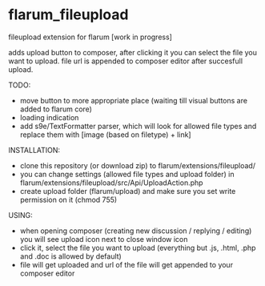 # flarum_fileupload

fileupload extension for flarum [work in progress]

adds upload button to composer, after clicking it you can select the file you want to upload. file url is appended to composer editor after succesfull upload.

TODO:
- move button to more appropriate place (waiting till visual buttons are added to flarum core)
- loading indication
- add s9e/TextFormatter parser, which will look for allowed file types and replace them with [image (based on filetype) + link]


INSTALLATION:

- clone this repository (or download zip) to flarum/extensions/fileupload/
- you can change settings (allowed file types and upload folder) in flarum/extensions/fileupload/src/Api/UploadAction.php
- create upload folder (flarum/upload) and make sure you set write permission on it (chmod 755)


USING:

- when opening composer (creating new discussion / replying / editing) you will see upload icon next to close window icon
- click it, select the file you want to upload (everything but .js, .html, .php and .doc is allowed by default)
- file will get uploaded and url of the file will get appended to your composer editor